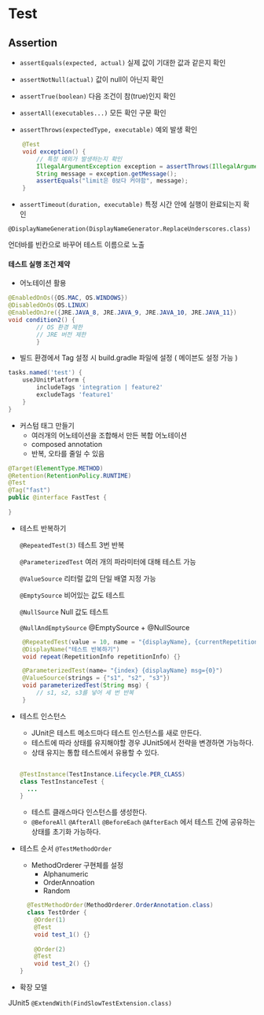 # Test

## Assertion

- `assertEquals(expected, actual)` 실제 값이 기대한 값과 같은지 확인

- `assertNotNull(actual)` 값이 null이 아닌지 확인

- `assertTrue(boolean)` 다음 조건이 참(true)인지 확인

- `assertAll(executables...)` 모든 확인 구문 확인

- `assertThrows(expectedType, executable)` 예외 발생 확인
```java
    @Test
    void exception() {
        // 특정 예외가 발생하는지 확인
        IllegalArgumentException exception = assertThrows(IllegalArgumentException.class, () -> new Study(-10));
        String message = exception.getMessage();
        assertEquals("limit은 0보다 커야함", message);
    }
```

- `assertTimeout(duration, executable)` 특정 시간 안에 실행이 완료되는지 확인


`@DisplayNameGeneration(DisplayNameGenerator.ReplaceUnderscores.class)`

언더바를 빈칸으로 바꾸어 테스트 이름으로 노출

#### 테스트 실행 조건 제약

- 어노테이션 활용
```java
@EnabledOnOs({OS.MAC, OS.WINDOWS})
@DisabledOnOs(OS.LINUX)
@EnabledOnJre({JRE.JAVA_8, JRE.JAVA_9, JRE.JAVA_10, JRE.JAVA_11})
void condition2() {
        // OS 환경 제한
        // JRE 버전 제한
        }
```

- 빌드 환경에서 Tag 설정 시 
build.gradle 파일에 설정 ( 메이븐도 설정 가능 )
```groovy
tasks.named('test') {
    useJUnitPlatform {
        includeTags 'integration | feature2'
        excludeTags 'feature1'
    }
}
```

- 커스텀 태그 만들기 
  - 여러개의 어노테이션을 조합해서 만든 복합 어노테이션
  - composed annotation
  - 반복, 오타를 줄일 수 있음
```java
@Target(ElementType.METHOD)
@Retention(RetentionPolicy.RUNTIME)
@Test
@Tag("fast")
public @interface FastTest {
   
}

```

- 테스트 반복하기
  
  `@RepeatedTest(3)` 테스트 3번 반복 
  
  `@ParameterizedTest` 여러 개의 파라미터에 대해 테스트 가능
  
  `@ValueSource` 리터럴 값의 단일 배열 지정 가능
  
  `@EmptySource` 비어있는 값도 테스트
  
  `@NullSource` Null 값도 테스트

  `@NullAndEmptySource` @EmptySource + @NullSource

```java
    @RepeatedTest(value = 10, name = "{displayName}, {currentRepetition}/{totalRepetition}")
    @DisplayName("테스트 반복하기")
    void repeat(RepetitionInfo repetitionInfo) {}

    @ParameterizedTest(name= "{index} {displayName} msg={0}")
    @ValueSource(strings = {"s1", "s2", "s3"})
    void parameterizedTest(String msg) {
        // s1, s2, s3를 넣어 세 번 반복       
    }
```

- 테스트 인스턴스
  - JUnit은 테스트 메소드마다 테스트 인스턴스를 새로 만든다.
  - 테스트에 따라 상태를 유지해야할 경우 JUnit5에서 전략을 변경하면 가능하다.
  - 상태 유지는 통합 테스트에서 유용할 수 있다.
  ```java

  @TestInstance(TestInstance.Lifecycle.PER_CLASS)
  class TestInstanceTest {
    ...
  }
  ```
  - 테스트 클래스마다 인스턴스를 생성한다.
  - `@BeforeAll` `@AfterAll` `@BeforeEach` `@AfterEach` 에서 테스트 간에 공유하는 상태를 초기화 가능하다.
  



- 테스트 순서
`@TestMethodOrder`
    - MethodOrderer 구현체를 설정
      - Alphanumeric
      - OrderAnnoation
      - Random

    ```java
      @TestMethodOrder(MethodOrderer.OrderAnnotation.class)
      class TestOrder {
        @Order(1)
        @Test
        void test_1() {}
      
        @Order(2)
        @Test
        void test_2() {}
    }
    ```
  
- 확장 모델

JUnit5 `@ExtendWith(FindSlowTestExtension.class)`